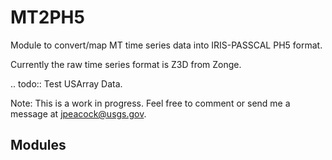 # MT2PH5

Module to convert/map MT time series data into IRIS-PASSCAL PH5 format.

Currently the raw time series format is Z3D from Zonge.

.. todo:: Test USArray Data.  

Note: This is a work in progress.  Feel free to comment or send me a message at jpeacock@usgs.gov.

## Modules


